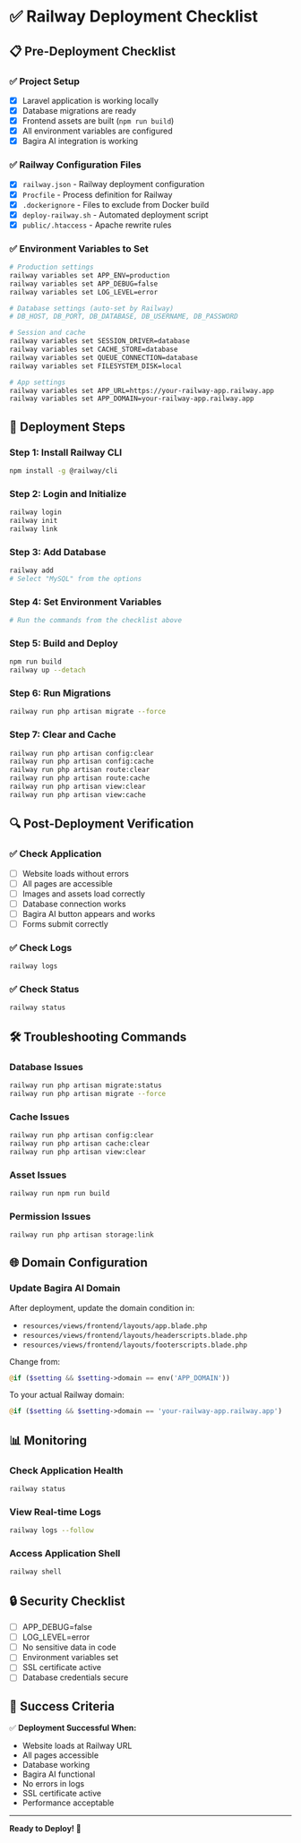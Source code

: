 # ✅ Railway Deployment Checklist

## 📋 Pre-Deployment Checklist

### ✅ Project Setup
- [x] Laravel application is working locally
- [x] Database migrations are ready
- [x] Frontend assets are built (`npm run build`)
- [x] All environment variables are configured
- [x] Bagira AI integration is working

### ✅ Railway Configuration Files
- [x] `railway.json` - Railway deployment configuration
- [x] `Procfile` - Process definition for Railway
- [x] `.dockerignore` - Files to exclude from Docker build
- [x] `deploy-railway.sh` - Automated deployment script
- [x] `public/.htaccess` - Apache rewrite rules

### ✅ Environment Variables to Set
```bash
# Production settings
railway variables set APP_ENV=production
railway variables set APP_DEBUG=false
railway variables set LOG_LEVEL=error

# Database settings (auto-set by Railway)
# DB_HOST, DB_PORT, DB_DATABASE, DB_USERNAME, DB_PASSWORD

# Session and cache
railway variables set SESSION_DRIVER=database
railway variables set CACHE_STORE=database
railway variables set QUEUE_CONNECTION=database
railway variables set FILESYSTEM_DISK=local

# App settings
railway variables set APP_URL=https://your-railway-app.railway.app
railway variables set APP_DOMAIN=your-railway-app.railway.app
```

## 🚀 Deployment Steps

### Step 1: Install Railway CLI
```bash
npm install -g @railway/cli
```

### Step 2: Login and Initialize
```bash
railway login
railway init
railway link
```

### Step 3: Add Database
```bash
railway add
# Select "MySQL" from the options
```

### Step 4: Set Environment Variables
```bash
# Run the commands from the checklist above
```

### Step 5: Build and Deploy
```bash
npm run build
railway up --detach
```

### Step 6: Run Migrations
```bash
railway run php artisan migrate --force
```

### Step 7: Clear and Cache
```bash
railway run php artisan config:clear
railway run php artisan config:cache
railway run php artisan route:clear
railway run php artisan route:cache
railway run php artisan view:clear
railway run php artisan view:cache
```

## 🔍 Post-Deployment Verification

### ✅ Check Application
- [ ] Website loads without errors
- [ ] All pages are accessible
- [ ] Images and assets load correctly
- [ ] Database connection works
- [ ] Bagira AI button appears and works
- [ ] Forms submit correctly

### ✅ Check Logs
```bash
railway logs
```

### ✅ Check Status
```bash
railway status
```

## 🛠️ Troubleshooting Commands

### Database Issues
```bash
railway run php artisan migrate:status
railway run php artisan migrate --force
```

### Cache Issues
```bash
railway run php artisan config:clear
railway run php artisan cache:clear
railway run php artisan view:clear
```

### Asset Issues
```bash
railway run npm run build
```

### Permission Issues
```bash
railway run php artisan storage:link
```

## 🌐 Domain Configuration

### Update Bagira AI Domain
After deployment, update the domain condition in:
- `resources/views/frontend/layouts/app.blade.php`
- `resources/views/frontend/layouts/headerscripts.blade.php`
- `resources/views/frontend/layouts/footerscripts.blade.php`

Change from:
```php
@if ($setting && $setting->domain == env('APP_DOMAIN'))
```

To your actual Railway domain:
```php
@if ($setting && $setting->domain == 'your-railway-app.railway.app')
```

## 📊 Monitoring

### Check Application Health
```bash
railway status
```

### View Real-time Logs
```bash
railway logs --follow
```

### Access Application Shell
```bash
railway shell
```

## 🔒 Security Checklist

- [ ] APP_DEBUG=false
- [ ] LOG_LEVEL=error
- [ ] No sensitive data in code
- [ ] Environment variables set
- [ ] SSL certificate active
- [ ] Database credentials secure

## 🎯 Success Criteria

✅ **Deployment Successful When:**
- Website loads at Railway URL
- All pages accessible
- Database working
- Bagira AI functional
- No errors in logs
- SSL certificate active
- Performance acceptable

---

**Ready to Deploy! 🚀** 
